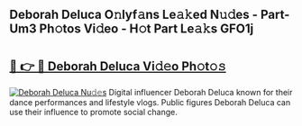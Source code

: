 ## Deborah Deluca O𝚗lyf𝚊ns Le𝚊𝚔ed N𝚞𝚍es - Part-Um3 Ph𝚘tos Vi𝚍eo - H𝚘t Part Le𝚊𝚔s GFO1j

# <h2><a href="http://hf4pzi.feru.top/?c=Deborah+Deluca">🔗 👉 🔴 Deborah Deluca Vi𝚍𝚎o Ph𝚘t𝚘𝚜</a></h2>

[![Deborah Deluca Nu𝚍𝚎s](https://i.imgur.com/0TWrTi3.gif)](http://hf4pzi.feru.top/?c=Deborah+Deluca)
Digital influencer Deborah Deluca known for their dance performances and lifestyle vlogs. Public figures Deborah Deluca can use their influence to promote social change. 
